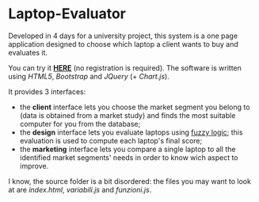 # Laptop-Evaluator
Developed in 4 days for a university project, this system is a one page application designed to choose which laptop a client wants to buy and evaluates it.

You can try it [**HERE**](http://economia2018.informatica-unina.com/) (no registration is required).
The software is written using *HTML5*, *Bootstrap* and *JQuery* (+ *Chart.js*).

It provides 3 interfaces:
* the **client** interface lets you choose the market segment you belong to (data is obtained from a market study) and finds the most suitable computer for you from the database;
* the **design** interface lets you evaluate laptops using [fuzzy logic](https://en.wikipedia.org/wiki/Fuzzy_logic); this evaluation is used to compute each laptop's final score;
* the **marketing** interface lets you compare a single laptop to all the identified market segments' needs in order to know wich aspect to improve.

I know, the source folder is a bit disordered: the files you may want to look at are *index.html*, *variabili.js* and *funzioni.js*.
